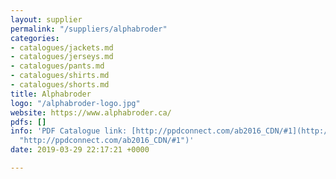 ```yaml
---
layout: supplier
permalink: "/suppliers/alphabroder"
categories:
- catalogues/jackets.md
- catalogues/jerseys.md
- catalogues/pants.md
- catalogues/shirts.md
- catalogues/shorts.md
title: Alphabroder
logo: "/alphabroder-logo.jpg"
website: https://www.alphabroder.ca/
pdfs: []
info: 'PDF Catalogue link: [http://ppdconnect.com/ab2016_CDN/#1](http://ppdconnect.com/ab2016_CDN/#1
  "http://ppdconnect.com/ab2016_CDN/#1")'
date: 2019-03-29 22:17:21 +0000

---
```

